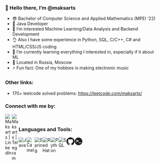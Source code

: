 ### 👋 Hello there, I’m @maksarts


- :sunglasses: Bachelor of Computer Science and Applied Mathematics (MPEI '22)
- :triumph: Java Developer
- 👀 I’m interested Machine Learning/Data Analysis and Backend Development 
- :ok_hand: Also I have some experience in Python, SQL, C/C++, C# and HTML/CSS/JS coding
- 🌱 I’m currently learning everything I interested in, especially if it about ML
- 🌃 Located in Russia, Moscow
- ⚡ Fun fact: One of my hobbies is making electronic music

### Other links:
- 170+ leetcode solved problems: https://leetcode.com/maksarts/


### Connect with me by:
[<img align="left" alt="Maksarts | LinkedIn" width="22px" src="https://cdn-icons-png.flaticon.com/512/174/174857.png" />][LinkedIn]
[<img align="left" alt="Maksarts | Telegram" width="22px" src="https://upload.wikimedia.org/wikipedia/commons/thumb/8/82/Telegram_logo.svg/512px-Telegram_logo.svg.png" />][Telegram]


<br />

### Languages and Tools:

<img align="left" alt="Java" width="26px" src="https://upload.wikimedia.org/wikipedia/ru/thumb/3/39/Java_logo.svg/1200px-Java_logo.svg.png" />
<img align="left" alt="Camel" width="26px" src="https://static-00.iconduck.com/assets.00/apache-camel-icon-512x512-45u3xft2.png" />
<img align="left" alt="Spring" width="26px" src="https://miro.medium.com/max/500/1*AbiX4LwtSNozoyfypcKvEg.png" />
<img align="left" alt="Red Hat" width="26px" src="https://upload.wikimedia.org/wikipedia/commons/thumb/d/d8/Red_Hat_logo.svg/2560px-Red_Hat_logo.svg.png" />
<img align="left" alt="Python" width="26px" src="https://upload.wikimedia.org/wikipedia/commons/thumb/c/c3/Python-logo-notext.svg/1200px-Python-logo-notext.svg.png" />
<img align="left" alt="SQL" width="26px"  src="https://thumbs.dreamstime.com/b/sql-database-icon-logo-design-ui-ux-app-orange-inscription-shadow-96841969.jpg" />
<img align="left" alt="GitHub" width="26px" src="https://raw.githubusercontent.com/github/explore/78df643247d429f6cc873026c0622819ad797942/topics/github/github.png" />
<img align="left" alt="Terminal" width="26px" src="https://raw.githubusercontent.com/github/explore/80688e429a7d4ef2fca1e82350fe8e3517d3494d/topics/terminal/terminal.png" />













[LinkedIn]: https://linkedin.com/in/maksarts
[Telegram]: https://t.me/hehehelilili
